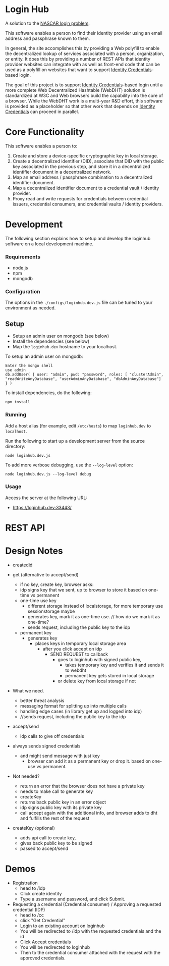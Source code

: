 # Login Hub

A solution to the [NASCAR login problem][NASCAR].

This software enables a person to find their identity provider using an
email address and passphrase known to them.

In general, the site accomplishes this by providing a Web polyfill to
enable the decentralized lookup of services associated with a person,
organization, or entity. It does this by providing a number of REST APIs
that identity provider websites can integrate with as well as front-end
code that can be used as a polyfill on websites that want to support
[Identity Credentials][IC]-based login.

The goal of this project is to support [Identity Credentials][IC]-based
login until a more complete Web Decentralized Hashtable (WebDHT) solution
is standardized at W3C and Web browsers build the capability into the
core of a browser. While the WebDHT work is a multi-year R&D effort, this
software is provided as a placeholder so that other work that depends
on [Identity Credentials][IC] can proceed in parallel.

# Core Functionality

This software enables a person to:

1. Create and store a device-specific cryptographic key in local storage.
2. Create a decentralized identifier (DID), associate that DID with the
   public key associated in the previous step, and store it in a
   decentralized identifier document in a decentralized network.
3. Map an email address / passphrase combination to a decentralized
   identifier document. 
4. Map a decentralized identifier document to
   a credential vault / identity provider.
5. Proxy read and write requests for credentials between 
   credential issuers, credential consumers, and credential vaults /
   identity providers.

# Development

The following section explains how to setup and develop the loginhub
software on a local development machine.

### Requirements

* node.js
* npm
* mongodb

### Configuration

The options in the `./configs/loginhub.dev.js` file can be tuned to your
environment as needed.

## Setup

* Setup an admin user on mongodb (see below)
* Install the dependencies (see below)
* Map the `loginhub.dev` hostname to your localhost.

To setup an admin user on mongodb:

    Enter the mongo shell
    use admin
    db.addUser( { user: "admin", pwd: "password", roles: [ "clusterAdmin", "readWriteAnyDatabase", "userAdminAnyDatabase", "dbAdminAnyDatabase"] } )

To install dependencies, do the following:

    npm install

### Running

Add a host alias (for example, edit `/etc/hosts`) to map `loginhub.dev` to
`localhost`.

Run the following to start up a development server from the source directory:

    node loginhub.dev.js

To add more verbose debugging, use the `--log-level` option:

    node loginhub.dev.js --log-level debug

### Usage

Access the server at the following URL:

* https://loginhub.dev:33443/

# REST API

# Design Notes

  * createdid

  * get (alternative to accept/send)
    * if no key, create key, browser asks:
    * idp signs key that we sent, up to browser to store it based on one-time vs permanent
    * one-time use key
      * different storage instead of localstorage, for more temporary use  sessionstorage maybe
      * generates key, mark it as one-time use. // how do we mark it as one-time?
      * sends request, including the public key to the idp
    * permanent key
      * generates key
        * places keys in temporary local storage area
          * after you click accept on idp
            * SEND REQUEST to callback
              * goes to loginhub with signed public key,
                * takes temporary key and verifies it and sends it to webdht
                * permanent key gets stored in local storage
              * or delete key from local storage if not

  * What we need.
    * better threat analysis
    * messaging format for splitting up into multiple calls
    * handling edge cases (in library get up and logged into idp)
    * //sends request, including the public key to the idp

  * accept/send
    * idp calls to give off credentials

  * always sends signed credentials
    * and might send message with just key
      * browser can add it as a permanent key or drop it. based on one-use vs permanent.

  * Not needed?
    * return an error that the browser does not have a private key
    * needs to make call to generate key
    * createKey
    * returns back public key in an error object
    * idp signs public key with its private key
    * call accept again with the additional info, and browser adds to dht and fulfills the rest of the request

  * createKey (optional)
    * adds api call to create key,
    * gives back public key to be signed
    * passed to accept/send
# Demos
  * Registration  
    * head to /idp
    * Click create identity
    * Type a username and password, and click Submit.
  * Requesting a credential (Credential consumer) / Approving a requested credential (IDP)
    * head to /cc
    * click "Get Credential"
    * Login to an existing account on loginhub
    * You will be redirected to /idp with the requested credentials and the id
    * Click Accept credentials
    * You will be redirected to loginhub
    * Then to the credential consumer attached with the request with the approved credentials. 




[NASCAR]: https://indiewebcamp.com/NASCAR_problem "The NASCAR Problem"
[IC]: http://opencreds.org/specs/source/identity-credentials/ "Identity Credentials"
